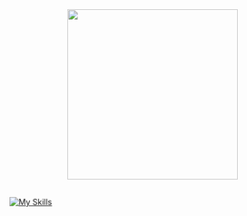 <div id="header" align="center">
  <img src="https://media.giphy.com/media/M9gbBd9nbDrOTu1Mqx/giphy.gif" width="300"/>
</div>

</br>

[![My Skills](https://skillicons.dev/icons?i=c,cpp,cs,dotnet,azure,js,html,css,python,opencv,java,git,github)](https://skillicons.dev)
